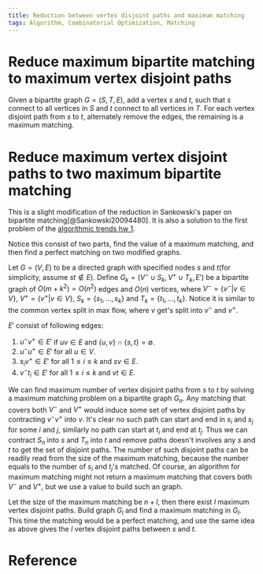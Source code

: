```yaml
---
title: Reduction between vertex disjoint paths and maximum matching 
tags: Algorithm, Combinatorial Optimization, Matching
---
```


# Reduce maximum bipartite matching to maximum vertex disjoint paths

Given a bipartite graph $G=(S,T,E)$, add a vertex $s$ and $t$, such that $s$ connect to all vertices in $S$ and $t$ connect to all vertices in $T$. For each vertex disjoint path from $s$ to $t$, alternately remove the edges, the remaining is a maximum matching.

# Reduce maximum vertex disjoint paths to two maximum bipartite matching
This is a slight modification of the reduction in Sankowski's paper on bipartite matching[@Sankowski20094480]. It is also a solution to the first problem of the [algorithmic trends hw 1](http://duch.mimuw.edu.pl/~sank/wordpress/wp-content/uploads/2014/03/homework1.pdf).

Notice this consist of two parts, find the value of a maximum matching, and then find a perfect matching on two modified graphs.

Let $G=(V,E)$ to be a directed graph with specified nodes $s$ and $t$(for simplicity, assume $st\not\in E$). Define $G_k=(V^- \cup S_k ,V^+ \cup T_k,E')$ be a bipartite graph of $O(m+k^2)=O(n^2)$ edges and $O(n)$ vertices, where $V^- = \{v^-|v\in V\}$, $V^+ = \{v^+|v\in V\}$, $S_k=\{s_1,\ldots,s_k\}$ and $T_k=\{t_1,\ldots,t_k\}$. Notice it is similar to the common vertex split in max flow, where $v$ get's split into $v^-$ and $v^+$.

$E'$ consist of following edges:

1. $u^-v^+\in E'$ if $uv\in E$ and $\{u,v\}\cap \{s,t\} = \emptyset$.
2. $u^-u^+\in E'$ for all $u\in V$.
3. $s_iv^+\in E'$ for all $1\leq i\leq k$ and $sv\in E$.
4. $v^-t_i\in E'$ for all $1\leq i\leq k$ and $vt\in E$.

We can find maximum number of vertex disjoint paths from $s$ to $t$ by solving a maximum matching problem on a bipartite graph $G_n$. Any matching that covers both $V^-$ and $V^+$ would induce some set of vertex disjoint paths by contracting $v^-v^+$ into $v$. It's clear no such path can start and end in $s_i$ and $s_j$ for some $i$ and $j$, similarly no path can start at $t_i$ and end at $t_j$. Thus we can contract $S_n$ into $s$ and $T_n$ into $t$ and remove paths doesn't involves any $s$ and $t$ to get the set of disjoint paths. The number of such disjoint paths can be readily read from the size of the maximum matching, because the number equals to the number of $s_i$ and $t_j$'s matched. Of course, an algorithm for maximum matching might not return a maximum matching that covers both $V^-$ and $V^+$, but we use a value to build such an graph.

Let the size of the maximum matching be $n+l$, then there exist $l$ maximum vertex disjoint paths. Build graph $G_l$ and find a maximum matching in $G_l$. This time the matching would be a perfect matching, and use the same idea as above gives the $l$ vertex disjoint paths between $s$ and $t$.

# Reference
